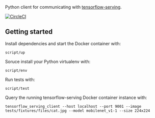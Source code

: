 Python client for communicating with [tensorflow-serving](https://github.com/tensorflow/serving).

[![CircleCI](https://circleci.com/gh/triagemd/tensorflow-serving-client.svg?style=svg)](https://circleci.com/gh/triagemd/tensorflow-serving-client)

## Getting started

Install dependencies and start the Docker container with:
```
script/up
```

Soruce install your Python virtualenv with:
```
script/env
```

Run tests with:
```
script/test
```

Query the running tensorflow-serving Docker container instance with:
```
tensorflow_serving_client --host localhost --port 9001 --image tests/fixtures/files/cat.jpg --model mobilenet_v1-1 --size 224x224
```
